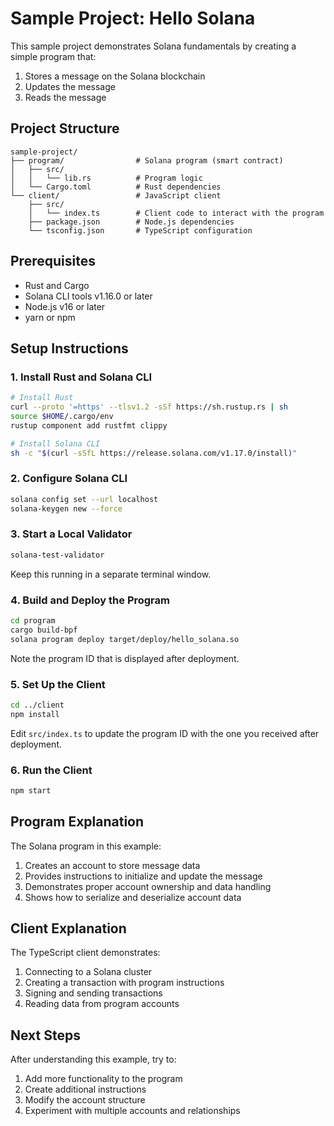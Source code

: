 # Sample Project: Hello Solana

This sample project demonstrates Solana fundamentals by creating a simple program that:
1. Stores a message on the Solana blockchain
2. Updates the message
3. Reads the message

## Project Structure

```
sample-project/
├── program/                # Solana program (smart contract)
│   ├── src/
│   │   └── lib.rs          # Program logic
│   └── Cargo.toml          # Rust dependencies
└── client/                 # JavaScript client
    ├── src/
    │   └── index.ts        # Client code to interact with the program
    ├── package.json        # Node.js dependencies
    └── tsconfig.json       # TypeScript configuration
```

## Prerequisites

- Rust and Cargo
- Solana CLI tools v1.16.0 or later
- Node.js v16 or later
- yarn or npm

## Setup Instructions

### 1. Install Rust and Solana CLI

```bash
# Install Rust
curl --proto '=https' --tlsv1.2 -sSf https://sh.rustup.rs | sh
source $HOME/.cargo/env
rustup component add rustfmt clippy

# Install Solana CLI
sh -c "$(curl -sSfL https://release.solana.com/v1.17.0/install)"
```

### 2. Configure Solana CLI

```bash
solana config set --url localhost
solana-keygen new --force
```

### 3. Start a Local Validator

```bash
solana-test-validator
```

Keep this running in a separate terminal window.

### 4. Build and Deploy the Program

```bash
cd program
cargo build-bpf
solana program deploy target/deploy/hello_solana.so
```

Note the program ID that is displayed after deployment.

### 5. Set Up the Client

```bash
cd ../client
npm install
```

Edit `src/index.ts` to update the program ID with the one you received after deployment.

### 6. Run the Client

```bash
npm start
```

## Program Explanation

The Solana program in this example:

1. Creates an account to store message data
2. Provides instructions to initialize and update the message
3. Demonstrates proper account ownership and data handling
4. Shows how to serialize and deserialize account data

## Client Explanation

The TypeScript client demonstrates:

1. Connecting to a Solana cluster
2. Creating a transaction with program instructions
3. Signing and sending transactions
4. Reading data from program accounts

## Next Steps

After understanding this example, try to:
1. Add more functionality to the program
2. Create additional instructions
3. Modify the account structure
4. Experiment with multiple accounts and relationships
